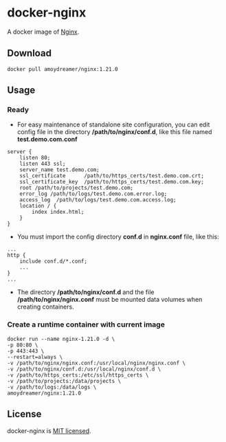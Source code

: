 # docker-nginx
A docker image of [Nginx](https://nginx.org).

## Download
```
docker pull amoydreamer/nginx:1.21.0
```

## Usage

### Ready
- For easy maintenance of standalone site configuration, you can edit config file in the directory **/path/to/nginx/conf.d**, like this file named **test.demo.com.conf**
```
server {
    listen 80;
    listen 443 ssl;
    server_name test.demo.com;
    ssl_certificate      /path/to/https_certs/test.demo.com.crt;
    ssl_certificate_key  /path/to/https_certs/test.demo.com.key;
    root /path/to/projects/test.demo.com;
    error_log /path/to/logs/test.demo.com.error.log;
    access_log  /path/to/logs/test.demo.com.access.log;
    location / {
        index index.html;
    }
}
```
- You must import the config directory **conf.d** in **nginx.conf** file, like this:
```
...
http {
    include conf.d/*.conf;
    ...
}
...
```
- The directory **/path/to/nginx/conf.d** and the file **/path/to/nginx/nginx.conf** must be mounted data volumes when creating containers.

### Create a runtime container with current image
```
docker run --name nginx-1.21.0 -d \
-p 80:80 \
-p 443:443 \
--restart=always \
-v /path/to/nginx/nginx.conf:/usr/local/nginx/nginx.conf \
-v /path/to/nginx/conf.d:/usr/local/nginx/conf.d \
-v /path/to/https_certs:/etc/ssl/https_certs \
-v /path/to/projects:/data/projects \
-v /path/to/logs:/data/logs \
amoydreamer/nginx:1.21.0
```

## License
docker-nginx is [MIT licensed](https://github.com/AmoyDreamer/docker-nginx/blob/master/LICENSE).
